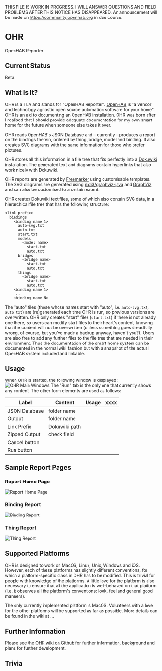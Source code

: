 THIS FILE IS WORK IN PROGRESS. I WILL ANSWER QUESTIONS AND FIELD PROBLEMS AFTER THIS NOTICE HAS DISAPPEARED. An announcement will be made on https://community.openhab.org in due course.

# OHR
OpenHAB Reporter

## Current Status
Beta.

## What Is It?
OHR is a TLA and stands for "OpenHAB Reporter". [OpenHAB](https://openhab.org) is "a vendor and technology agnostic open source automation software for your home". OHR is an aid to documenting an OpenHAB installation. OHR was born after I realised that I should provide adequate documentation for my own smart home for the future when someone else takes it over.

OHR reads OpenHAB's JSON Database and – currently – produces a report on the bindings therein, ordered by thing, bridge, model and binding. It also creates SVG diagrams with the same information for those who prefer pictures.

OHR stores all this information in a file tree that fits perfectly into a [Dokuwiki](https://dokuwiki.org) installation. The generated text and diagrams contain hyperlinks that also work nicely with Dokuwiki.

OHR reports are generated by [Freemarker](https://freemarker.apache.org) using customisable templates. The SVG diagrams are generated using [nidi3/graphviz-java](https://github.com/nidi3/graphviz-java) and [GraphViz](https://graphviz.org) and can also be customised to a certain extent.

OHR creates Dokuwiki text files, some of which also contain SVG data, in a hierarchical file tree that has the following structure:

```
<link prefix>
  bindings
    <binding name 1>
      auto-svg.txt
      auto.txt
      start.txt
      models
        <model name>
          start.txt
          auto.txt
      bridges
        <bridge name>
          start.txt
          auto.txt
      things
        <bridge name>
          start.txt
          auto.txt
    <binding name 1>
    ...
    <binding name N>
```
The "auto" files (those whose names start with "auto", i.e. `auto-svg.txt`, `auto.txt`) are (re)generated each time OHR is run, so previous versions are overwritten. OHR only creates "start" files (`start.txt`) if there is not already one there, so users can modify start files to their heart's content, knowing that the content will not be overwritten (unless something goes dreadfully wrong, of course, but you've made a backup anyway, haven't you?). Users are also free to add any further files to the file tree that are needed in their environment. Thus the documentation of the smart home system can be documented in the normal wiki fashion but with a snapshot of the actual OpenHAB system included and linkable.

## Usage
When OHR is started, the following window is displayed:
![OHR Main Windows](https://github.com/winnall/ohr/blob/master/Documentation/Images/Main%20Window.png)
The "Run" tab is the only one that currently shows any content. The other form elements are used as follows:

Label | Content | Usage | xxxx
----- | ------- | ----- | ------
JSON Database | folder name |
Output | folder name |
Link Prefix | Dokuwiki path |
Zipped Output | check field |
Cancel button | |
Run button | |

## Sample Report Pages

### Report Home Page
![Report Home Page](https://github.com/winnall/ohr/blob/master/Documentation/Images/Report%20Home%20Page.png)

### Binding Report
![Binding Report](https://github.com/winnall/ohr/blob/master/Documentation/Images/Binding%20Report.png)

### Thing Report
![Thing Report](https://github.com/winnall/ohr/blob/master/Documentation/Images/Thing%20Report.png)


## Supported Platforms
OHR is designed to work on MacOS, Linux, Unix, Windows and iOS. However, each of these platforms has slightly different conventions, for which a platform-specific class in OHR has to be modified. This is trivial for people with knowledge of the platforms. A little love for the platform is also necessary to ensure that all the application is well-behaved on that platform (i.e. it observes all the platform's conventions: look, feel and general good manners).

The only currently implemented platform is MacOS. Volunteers with a love for the other platforms will be supported as far as possible. More details can be found in the wiki at ...

## Further Information
Please see the [OHR wiki on Github](https://github.com/winnall/ohr/wiki) for further information, background and plans for further development.

## Trivia

